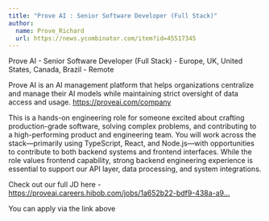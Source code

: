 ```yaml
---
title: "Prove AI : Senior Software Developer (Full Stack)"
author:
  name: Prove_Richard
  url: https://news.ycombinator.com/item?id=45517345
---
```

Prove AI - Senior Software Developer (Full Stack) - Europe, UK, United States, Canada, Brazil - Remote

Prove AI is an AI management platform that helps organizations centralize and manage their AI models while maintaining strict oversight of data access and usage. <a href="https:&#x2F;&#x2F;proveai.com&#x2F;company" rel="nofollow">https:&#x2F;&#x2F;proveai.com&#x2F;company</a>

This is a hands-on engineering role for someone excited about crafting production-grade software, solving complex problems, and contributing to a high-performing product and engineering team. You will work across the stack—primarily using TypeScript, React, and Node.js—with opportunities to contribute to both backend systems and frontend interfaces. While the role values frontend capability, strong backend engineering experience is essential to support our API layer, data processing, and system integrations.

Check out our full JD here - <a href="https:&#x2F;&#x2F;proveai.careers.hibob.com&#x2F;jobs&#x2F;1a652b22-bdf9-438a-a977-df245b3a6af0" rel="nofollow">https:&#x2F;&#x2F;proveai.careers.hibob.com&#x2F;jobs&#x2F;1a652b22-bdf9-438a-a9...</a>

You can apply via the link above
<JobApplication />
